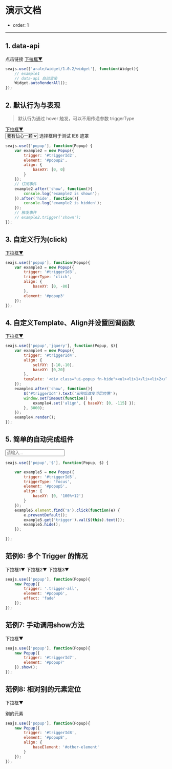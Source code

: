 # 演示文档

- order: 1

------------

<style>
    .fn-hide, .ui-popup {
        display: none;
    }
    .ui-popup {
        border: 1px solid #CCC;
        padding: 3px 5px;
        background: #EEE;
        margin: 0;
    }
    .ui-popup ul {
        margin: 0;
    }
    .ui-popup li {
        list-style: none;
    }
</style>

## 1. data-api

<div class="popup">
    点击链接
    <a href="#popup1" id="triggerId1">下拉框<span class="icon">▼</span></a>
    <ul class="ui-popup" id="popup1" data-widget="popup" data-trigger="#triggerId1" data-trigger-type="click">
        <li><a href="http://aralejs.org#1">内容1</a></li>
        <li><a href="http://aralejs.org#2">内容2</a></li>
        <li><a href="http://aralejs.org#3">内容3</a></li>
        <li><a href="http://aralejs.org#4">内容4</a></li>
    </ul>
</div>

````javascript
seajs.use(['arale/widget/1.0.2/widget'], function(Widget){
    // example1
    // data-api 自动渲染
    Widget.autoRenderAll();
});
````

## 2. 默认行为与表现

> 默认行为通过 hover 触发，可以不用传递参数 triggerType

<div class="popup">
    <a href="#popup2" id="triggerId2">下拉框<span class="icon">▼</span></a>
    <ul class="fn-hide ui-popup" id="popup2">
        <li><a href="http://aralejs.org#1">内容1</a></li>
        <li><a href="http://aralejs.org#2">内容2</a></li>
        <li><a href="http://aralejs.org#3">内容3</a></li>
        <li><a href="http://aralejs.org#4">内容4</a></li>
    </ul>
</div>
<div class="selectbox">
    <select>
        <option>我有仙心一颗</option>
        <option>久被尘劳封锁</option>
        <option>何日尘尽光生</option>
        <option>照破山河万朵</option>
    </select>
    <span class="grey">选择框用于测试 IE6 遮罩</span>
</div>

````javascript
seajs.use(['popup'], function(Popup) {
    var example2 = new Popup({
        trigger: '#triggerId2',
        element: '#popup2',
        align: {
            baseXY: [0, 0]
        }
    });
    // 订阅事件
    example2.after('show', function(){
        console.log('example2 is shown');
    }).after('hide', function(){
        console.log('example2 is hidden');
    });
    // 触发事件
    // example2.trigger('shown');
});
````

## 3. 自定义行为(click)

<div class="popup">
    <a href="#popup3" id="triggerId3">下拉框<span class="icon">▼</span></a>
    <ul class="fn-hide ui-popup" id="popup3">
        <li><a href="http://aralejs.org#1">内容1</a></li>
        <li><a href="http://aralejs.org#3">内容2</a></li>
        <li><a href="http://aralejs.org#3">内容3</a></li>
        <li><a href="http://aralejs.org#4">内容4</a></li>
    </ul>
</div>

````javascript
seajs.use(['popup'], function(Popup){
    var example3 = new Popup({
        trigger: '#triggerId3',
        triggerType: 'click',
        align: {
            baseXY: [0, -80]
        },
        element: '#popup3'
    });
});
````

## 4. 自定义Template、Align并设置回调函数

<div class="popup">
    <a href="#" id="triggerId4">下拉框<span class="icon">▼</span></a>
</div>

````javascript
seajs.use(['popup','jquery'], function(Popup, $){
    var example4 = new Popup({
        trigger: '#triggerId4',
        align: {
            selfXY: [-10,-10],
            baseXY: [0,20]
        },
        template: '<div class="ui-popup fn-hide"><ul><li>1</li><li>2</li><li>3</li><li>4</li></ul></div>'
    });
    example4.after('show', function(){
        $('#triggerId4').text('三秒后改变浮层位置');
        window.setTimeout(function() {
            example4.set('align', { baseXY: [0, -115] });
        }, 3000);
    });
    example4.render();
});
````

## 5. 简单的自动完成组件

<div class="popup">
    <input id="triggerId5" placeholder="请输入..." />
    <ul class="fn-hide ui-popup" id="popup5">
        <li><a href="http://aralejs.org#1">内容1</a></li>
        <li><a href="http://aralejs.org#2">内容2</a></li>
        <li><a href="http://aralejs.org#3">内容3</a></li>
        <li><a href="http://aralejs.org#4">内容4</a></li>
    </ul>
</div>

````javascript
seajs.use(['popup','$'], function(Popup, $) {

    var example5 = new Popup({
        trigger: '#triggerId5',
        triggerType: 'focus',
        element: '#popup5',
        align: {
            baseXY: [0, '100%+12']
        }
    });
    example5.element.find('a').click(function(e) {
        e.preventDefault();
        example5.get('trigger').val($(this).text());
        example5.hide();
    });
    
});
````

## 范例6: 多个 Trigger 的情况

<div class="popup">
    <a class="trigger-all">下拉框1<span class="icon">▼</span></a>
    <a class="trigger-all">下拉框2<span class="icon">▼</span></a>
    <a class="trigger-all">下拉框3<span class="icon">▼</span></a>
    <ul class="fn-hide ui-popup" id="popup6">
        <li><a href="http://aralejs.org#1">内容1</a></li>
        <li><a href="http://aralejs.org#3">内容2</a></li>
        <li><a href="http://aralejs.org#3">内容3</a></li>
        <li><a href="http://aralejs.org#4">内容4</a></li>
    </ul>
</div>

````javascript
seajs.use(['popup'], function(Popup){
    new Popup({
        trigger: '.trigger-all',
        element: '#popup6',
        effect: 'fade'
    });
});
````

## 范例7: 手动调用show方法

<div class="popup">
    <a id="triggerId7">下拉框<span class="icon">▼</span></a>
    <ul class="fn-hide ui-popup" id="popup7">
        <li><a href="http://aralejs.org#1">内容1</a></li>
        <li><a href="http://aralejs.org#3">内容2</a></li>
        <li><a href="http://aralejs.org#3">内容3</a></li>
        <li><a href="http://aralejs.org#4">内容4</a></li>
    </ul>
</div>

````javascript
seajs.use(['popup'], function(Popup){
    new Popup({
        trigger: '#triggerId7',
        element: '#popup7'
    }).show();
});
````

## 范例8: 相对别的元素定位

<div class="popup">
    <a id="triggerId8">下拉框<span class="icon">▼</span></a>
    <ul class="fn-hide ui-popup" id="popup8">
        <li><a href="http://aralejs.org#1">内容1</a></li>
        <li><a href="http://aralejs.org#3">内容2</a></li>
        <li><a href="http://aralejs.org#3">内容3</a></li>
        <li><a href="http://aralejs.org#4">内容4</a></li>
    </ul>
    <p id="other-element">别的元素</p>
</div>

````javascript
seajs.use(['popup'], function(Popup){
    new Popup({
        trigger: '#triggerId8',
        element: '#popup8',
        align: {
            baseElement: '#other-element'
        }
    });
});
````
